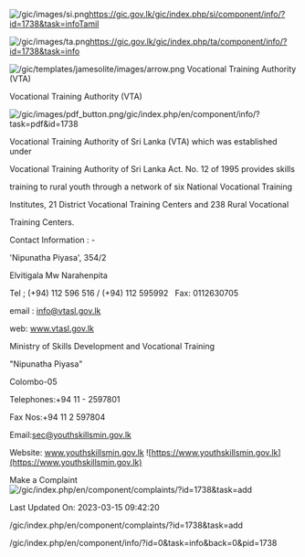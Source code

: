 <!-- Source: https://gic.gov.lk/gic/index.php/en/component/info/?id=1738&task=info -->

![/gic/images/si.png](/gic/images/si.png)https://gic.gov.lk/gic/index.php/si/component/info/?id=1738&task=infoTamil

![/gic/images/ta.png](/gic/images/ta.png)https://gic.gov.lk/gic/index.php/ta/component/info/?id=1738&task=info

![/gic/templates/jamesolite/images/arrow.png](/gic/templates/jamesolite/images/arrow.png) Vocational Training Authority (VTA)

Vocational Training Authority (VTA)

![/gic/images/pdf_button.png](/gic/images/pdf_button.png)/gic/index.php/en/component/info/?task=pdf&id=1738

Vocational Training Authority of Sri Lanka (VTA) which was established under

Vocational Training Authority of Sri Lanka Act. No. 12 of 1995 provides skills

training to rural youth through a network of six National Vocational Training

Institutes, 21 District Vocational Training Centers and 238 Rural Vocational

Training Centers.

Contact Information : -

'Nipunatha Piyasa', 354/2

Elvitigala Mw Narahenpita

Tel ; (+94) 112 596 516 / (+94) 112 595992   Fax: 0112630705

email : info@vtasl.gov.lk

web: www.vtasl.gov.lk

Ministry of Skills Development and Vocational Training

"Nipunatha Piyasa"

Colombo-05

Telephones:+94 11 - 2597801

Fax Nos:+94 11 2 597804

Email:sec@youthskillsmin.gov.lk

Website: www.youthskillsmin.gov.lk ![https://www.youthskillsmin.gov.lk](https://www.youthskillsmin.gov.lk)

Make a Complaint ![/gic/index.php/en/component/complaints/?id=1738&task=add](/gic/index.php/en/component/complaints/?id=1738&task=add)

Last Updated On: 2023-03-15 09:42:20

/gic/index.php/en/component/complaints/?id=1738&task=add

/gic/index.php/en/component/info/?id=0&task=info&back=0&pid=1738